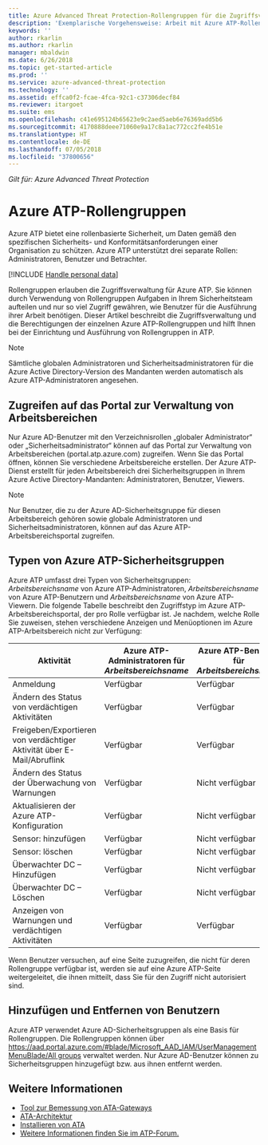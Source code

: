 ```yaml
---
title: Azure Advanced Threat Protection-Rollengruppen für die Zugriffsverwaltung | Microsoft-Dokumentation
description: 'Exemplarische Vorgehensweise: Arbeit mit Azure ATP-Rollengruppen.'
keywords: ''
author: rkarlin
ms.author: rkarlin
manager: mbaldwin
ms.date: 6/26/2018
ms.topic: get-started-article
ms.prod: ''
ms.service: azure-advanced-threat-protection
ms.technology: ''
ms.assetid: effca0f2-fcae-4fca-92c1-c37306decf84
ms.reviewer: itargoet
ms.suite: ems
ms.openlocfilehash: c41e695124b65623e9c2aed5aeb6e76369add5b6
ms.sourcegitcommit: 4170888deee71060e9a17c8a1ac772cc2fe4b51e
ms.translationtype: HT
ms.contentlocale: de-DE
ms.lasthandoff: 07/05/2018
ms.locfileid: "37800656"
---
```

*Gilt für: Azure Advanced Threat Protection*




# <a name="azure-atp-role-groups"></a>Azure ATP-Rollengruppen

Azure ATP bietet eine rollenbasierte Sicherheit, um Daten gemäß den spezifischen Sicherheits- und Konformitätsanforderungen einer Organisation zu schützen. Azure ATP unterstützt drei separate Rollen: Administratoren, Benutzer und Betrachter. 

[!INCLUDE [Handle personal data](../includes/gdpr-intro-sentence.md)]

Rollengruppen erlauben die Zugriffsverwaltung für Azure ATP. Sie können durch Verwendung von Rollengruppen Aufgaben in Ihrem Sicherheitsteam aufteilen und nur so viel Zugriff gewähren, wie Benutzer für die Ausführung ihrer Arbeit benötigen. Dieser Artikel beschreibt die Zugriffsverwaltung und die Berechtigungen der einzelnen Azure ATP-Rollengruppen und hilft Ihnen bei der Einrichtung und Ausführung von Rollengruppen in ATP.

> [!NOTE]
> Sämtliche globalen Administratoren und Sicherheitsadministratoren für die Azure Active Directory-Version des Mandanten werden automatisch als Azure ATP-Administratoren angesehen.

## <a name="accessing-the-workspace-management-portal"></a>Zugreifen auf das Portal zur Verwaltung von Arbeitsbereichen

Nur Azure AD-Benutzer mit den Verzeichnisrollen „globaler Administrator“ oder „Sicherheitsadministrator“ können auf das Portal zur Verwaltung von Arbeitsbereichen (portal.atp.azure.com) zugreifen. Wenn Sie das Portal öffnen, können Sie verschiedene Arbeitsbereiche erstellen. Der Azure ATP-Dienst erstellt für jeden Arbeitsbereich drei Sicherheitsgruppen in Ihrem Azure Active Directory-Mandanten: Administratoren, Benutzer, Viewers. 

> [!NOTE]
> Nur Benutzer, die zu der Azure AD-Sicherheitsgruppe für diesen Arbeitsbereich gehören sowie globale Administratoren und Sicherheitsadministratoren, können auf das Azure ATP-Arbeitsbereichsportal zugreifen.


## <a name="types-of-azure-atp-security-groups"></a>Typen von Azure ATP-Sicherheitsgruppen 

Azure ATP umfasst drei Typen von Sicherheitsgruppen: *Arbeitsbereichsname* von Azure ATP-Administratoren, *Arbeitsbereichsname* von Azure ATP-Benutzern und *Arbeitsbereichsname* von Azure ATP-Viewern. Die folgende Tabelle beschreibt den Zugriffstyp im Azure ATP-Arbeitsbereichsportal, der pro Rolle verfügbar ist. Je nachdem, welche Rolle Sie zuweisen, stehen verschiedene Anzeigen und Menüoptionen im Azure ATP-Arbeitsbereich nicht zur Verfügung:

|Aktivität |Azure ATP-Administratoren für *Arbeitsbereichsname*|Azure ATP-Benutzer für *Arbeitsbereichsname*|Azure ATP-Viewers für *Arbeitsbereichsname*|
|----|----|----|----|
|Anmeldung|Verfügbar|Verfügbar|Verfügbar|
|Ändern des Status von verdächtigen Aktivitäten|Verfügbar|Verfügbar|Nicht verfügbar|
|Freigeben/Exportieren von verdächtiger Aktivität über E-Mail/Abruflink|Verfügbar|Verfügbar|Verfügbar|
|Ändern des Status der Überwachung von Warnungen|Verfügbar|Nicht verfügbar|Nicht verfügbar|
|Aktualisieren der Azure ATP-Konfiguration|Verfügbar|Nicht verfügbar|Nicht verfügbar|
|Sensor: hinzufügen|Verfügbar|Nicht verfügbar|Nicht verfügbar|
|Sensor: löschen |Verfügbar|Nicht verfügbar|Nicht verfügbar|
|Überwachter DC – Hinzufügen |Verfügbar|Nicht verfügbar|Nicht verfügbar|
|Überwachter DC – Löschen|Verfügbar|Nicht verfügbar|Nicht verfügbar|
|Anzeigen von Warnungen und verdächtigen Aktivitäten|Verfügbar|Verfügbar|Verfügbar|


Wenn Benutzer versuchen, auf eine Seite zuzugreifen, die nicht für deren Rollengruppe verfügbar ist, werden sie auf eine Azure ATP-Seite weitergeleitet, die ihnen mitteilt, dass Sie für den Zugriff nicht autorisiert sind. 

## <a name="add-and-remove-users"></a>Hinzufügen und Entfernen von Benutzern 

Azure ATP verwendet Azure AD-Sicherheitsgruppen als eine Basis für Rollengruppen. Die Rollengruppen können über [https://aad.portal.azure.com/#blade/Microsoft_AAD_IAM/UserManagementMenuBlade/All groups](https://aad.portal.azure.com/#blade/Microsoft_AAD_IAM/UserManagementMenuBlade/All%20groups) verwaltet werden. Nur Azure AD-Benutzer können zu Sicherheitsgruppen hinzugefügt bzw. aus ihnen entfernt werden. 


## <a name="see-also"></a>Weitere Informationen
- [Tool zur Bemessung von ATA-Gateways](http://aka.ms/aatpsizingtool)
- [ATA-Architektur](atp-architecture.md)
- [Installieren von ATA](install-atp-step1.md)
- [Weitere Informationen finden Sie im ATP-Forum.](https://aka.ms/azureatpcommunity)

